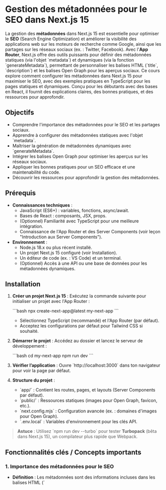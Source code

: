 # Gestion des métadonnées pour le SEO dans Next.js 15

La gestion des **métadonnées** dans Next.js 15 est essentielle pour optimiser le **SEO** (Search Engine Optimization) et améliorer la visibilité des applications web sur les moteurs de recherche comme Google, ainsi que les partages sur les réseaux sociaux (ex. : Twitter, Facebook). Avec l'**App Router**, Next.js offre des outils puissants pour définir des métadonnées statiques (via l'objet \`metadata\`) et dynamiques (via la fonction \`generateMetadata\`), permettant de personnaliser les balises HTML (\`title\`, \`description\`) et les balises Open Graph pour les aperçus sociaux. Ce cours explore comment configurer les métadonnées dans Next.js 15 pour maximiser le SEO, avec des exemples pratiques en TypeScript pour les pages statiques et dynamiques. Conçu pour les débutants avec des bases en React, il fournit des explications claires, des bonnes pratiques, et des ressources pour approfondir.

## Objectifs

- Comprendre l'importance des métadonnées pour le SEO et les partages sociaux.
- Apprendre à configurer des métadonnées statiques avec l'objet \`metadata\`.
- Maîtriser la génération de métadonnées dynamiques avec \`generateMetadata\`.
- Intégrer les balises Open Graph pour optimiser les aperçus sur les réseaux sociaux.
- Appliquer les bonnes pratiques pour un SEO efficace et une maintenabilité du code.
- Découvrir les ressources pour approfondir la gestion des métadonnées.

## Prérequis

- **Connaissances techniques** :
  - JavaScript (ES6+) : variables, fonctions, async/await.
  - Bases de React : composants, JSX, props.
  - (Optionnel) Familiarité avec TypeScript pour une meilleure intégration.
  - Connaissance de l'App Router et des Server Components (voir leçon "Introduction aux Server Components").
- **Environnement** :
  - Node.js 18.x ou plus récent installé.
  - Un projet Next.js 15 configuré (voir Installation).
  - Un éditeur de code (ex. : VS Code) et un terminal.
  - (Optionnel) Accès à une API ou une base de données pour les métadonnées dynamiques.

## Installation

1. **Créer un projet Next.js 15** :
   Exécutez la commande suivante pour initialiser un projet avec l'App Router :

   \`\`\`bash
   npx create-next-app@latest my-next-app
   \`\`\`

   - Sélectionnez TypeScript (recommandé) et l'App Router (par défaut).
   - Acceptez les configurations par défaut pour Tailwind CSS si souhaité.

2. **Démarrer le projet** :
   Accédez au dossier et lancez le serveur de développement :

   \`\`\`bash
   cd my-next-app
   npm run dev
   \`\`\`

3. **Vérifier l’application** :
   Ouvre \`http://localhost:3000\` dans ton navigateur pour voir la page par défaut.

4. **Structure du projet** :
   - \`app/\` : Contient les routes, pages, et layouts (Server Components par défaut).
   - \`public/\` : Ressources statiques (images pour Open Graph, favicon, etc.).
   - \`next.config.mjs\` : Configuration avancée (ex. : domaines d'images pour Open Graph).
   - \`.env.local\` : Variables d'environnement pour les clés API.

> **Astuce** : Utilisez \`npm run dev --turbo\` pour tester **Turbopack** (bêta dans Next.js 15), un compilateur plus rapide que Webpack.

## Fonctionnalités clés / Concepts importants

### 1. Importance des métadonnées pour le SEO
- **Définition** : Les métadonnées sont des informations incluses dans les balises HTML (\`<title>\`, \`<meta>\`) qui décrivent le contenu d'une page.
- **Rôle** :
  - **SEO** : Aide les moteurs de recherche à comprendre et classer la page.
  - **Réseaux sociaux** : Contrôle les aperçus partagés (ex. : titre, description, image).
- **Exemples** : Balises \`<title>\`, \`<meta name="description">\`, balises Open Graph (\`og:title\`, \`og:image\`).

### 2. Métadonnées statiques avec l'objet \`metadata\`
- **Rôle** : Définir des métadonnées globales ou par page dans les fichiers \`layout.tsx\` ou \`page.tsx\`.
- **Champs courants** :
  - \`title\` : Titre de la page.
  - \`description\` : Résumé du contenu.
  - \`openGraph\` : Balises pour les réseaux sociaux (ex. : \`og:title\`, \`og:image\`).
- **Cas d'usage** : Pages statiques comme l'accueil ou la page "À propos".

### 3. Métadonnées dynamiques avec \`generateMetadata\`
- **Rôle** : Générer des métadonnées basées sur des données dynamiques (ex. : paramètres d'URL, API).
- **Utilisation** : Fonction asynchrone exportée dans les fichiers de page pour les routes dynamiques.
- **Cas d'usage** : Pages de blog ou de produits avec contenu spécifique.

### 4. Open Graph et réseaux sociaux
- **Définition** : Protocole pour personnaliser les aperçus sur les réseaux sociaux (ex. : Twitter Cards, Facebook).
- **Configuration** : Ajouter des balises \`og:title\`, \`og:description\`, \`og:image\` dans l'objet \`metadata\`.
- **Hébergement des images** : Stocker les images dans \`public/\` ou un CDN.

### 5. Nouveautés dans Next.js 15
- **React 19** : Support amélioré pour les Server Components, permettant des métadonnées dynamiques asynchrones.
- **Optimisations SEO** : Meilleure gestion des balises canoniques et des sitemaps.
- **Turbopack** : Accélère la construction des pages statiques avec métadonnées.

> **Note** : Une gestion efficace des métadonnées améliore le classement SEO et l'engagement sur les réseaux sociaux, tout en restant simple à implémenter dans l'App Router.

## Exemple de code

### 1. Métadonnées statiques dans un layout global (\`app/layout.tsx\`)
Configure des métadonnées globales pour l'application :

\`\`\`tsx
// app/layout.tsx
import { Metadata } from 'next';
import { Inter } from 'next/font/google';
import './globals.css';

const inter = Inter({ subsets: ['latin'] });

export const metadata: Metadata = {
  title: 'Mon application Next.js',
  description: 'Une application moderne construite avec Next.js 15',
  openGraph: {
    title: 'Mon application Next.js',
    description: 'Découvrez une application performante avec Next.js 15',
    images: ['/og-image.jpg'],
    url: 'https://my-next-app.com',
  },
  twitter: {
    card: 'summary_large_image',
    title: 'Mon application Next.js',
    description: 'Découvrez une application performante avec Next.js 15',
    images: ['/og-image.jpg'],
  },
};

export default function RootLayout({ children }: { children: React.ReactNode }) {
  return (
    <html lang="fr">
      <body className={inter.className}>
        <nav className="bg-blue-600 text-white p-4">
          <ul className="flex space-x-4">
            <li><a href="/" className="hover:underline">Accueil</a></li>
            <li><a href="/blog" className="hover:underline">Blog</a></li>
          </ul>
        </nav>
        {children}
      </body>
    </html>
  );
}
\`\`\`

- **Explication** : Définit des métadonnées statiques pour toute l'application, incluant un titre, une description, et des balises Open Graph/Twitter. L'image \`/og-image.jpg\` doit être dans \`public/\`.

### 2. Métadonnées statiques pour une page (\`app/about/page.tsx\`)
Configure des métadonnées spécifiques pour une page statique :

\`\`\`tsx
// app/about/page.tsx
import { Metadata } from 'next';

export const metadata: Metadata = {
  title: 'À propos - Mon application Next.js',
  description: 'En savoir plus sur notre application construite avec Next.js 15',
  openGraph: {
    title: 'À propos - Mon application Next.js',
    description: 'En savoir plus sur notre application',
    images: ['/about-og-image.jpg'],
  },
};

export default async function AboutPage() {
  return (
    <main className="p-6">
      <h1 className="text-3xl font-bold">À propos</h1>
      <p className="mt-4 text-gray-700">
        Cette page utilise des métadonnées statiques pour optimiser le SEO.
      </p>
    </main>
  );
}
\`\`\`

- **Explanation** : Définit des métadonnées spécifiques pour la page `/about`, écrasant partiellement celles du layout global. Accessible via `http://localhost:3000/about`.

### 3. Métadonnées dynamiques pour une route dynamique (\`app/blog/[id]/page.tsx\`)
Génère des métadonnées basées sur des données dynamiques :

\`\`\`tsx
// app/blog/[id]/page.tsx
import { Metadata } from 'next';

export async function generateMetadata({ params }: { params: Promise<{ id: string }> }): Promise<Metadata> {
  const { id } = await params;
  try {
    const response = await fetch(\`https://jsonplaceholder.typicode.com/posts/\${id}\`, {
      cache: 'force-cache',
    });
    const post: { id: number; title: string; body: string } = await response.json();

    return {
      title: post.title,
      description: post.body.slice(0, 150),
      openGraph: {
        title: post.title,
        description: post.body.slice(0, 150),
        images: ['/blog-og-image.jpg'],
      },
    };
  } catch (error) {
    return {
      title: 'Article non trouvé',
      description: 'Impossible de charger l’article.',
    };
  }
}

export default async function PostPage({ params }: { params: Promise<{ id: string }> }) {
  const { id } = await params;
  try {
    const response = await fetch(\`https://jsonplaceholder.typicode.com/posts/\${id}\`, {
      cache: 'force-cache',
    });
    const post: { id: number; title: string; body: string } = await response.json();

    if (!post) {
      return (
        <main className="p-6">
          <h1 className="text-3xl font-bold text-red-600">Article non trouvé</h1>
        </main>
      );
    }

    return (
      <main className="p-6">
        <h1 className="text-3xl font-bold">{post.title}</h1>
        <p className="mt-4 text-gray-700">{post.body}</p>
      </main>
    );
  } catch (error) {
    return (
      <main className="p-6">
        <h1 className="text-3xl font-bold text-red-600">Erreur</h1>
        <p className="mt-4 text-gray-700">Impossible de charger l'article.</p>
      </main>
    );
  }
}
\`\`\`

- **Explication** : Utilise `generateMetadata` pour générer des métadonnées dynamiques basées sur les données de l’API. Gère les erreurs pour éviter les métadonnées vides. Accessible via `http://localhost:3000/blog/1`.

### 4. Métadonnées avec SSG et generateStaticParams (\`app/products/[id]/page.tsx\`)
Combine SSG et métadonnées dynamiques :

\`\`\`tsx
// app/products/[id]/page.tsx
import { Metadata } from 'next';

export async function generateStaticParams() {
  const products = await fetch('https://jsonplaceholder.typicode.com/posts').then((res) => res.json());
  return products.slice(0, 10).map((product: { id: number }) => ({
    id: product.id.toString(),
  }));
}

export async function generateMetadata({ params }: { params: Promise<{ id: string }> }): Promise<Metadata> {
  const { id } = await params;
  try {
    const response = await fetch(\`https://jsonplaceholder.typicode.com/posts/\${id}\`, {
      cache: 'force-cache',
    });
    const product: { id: number; title: string; body: string } = await response.json();

    return {
      title: \`Produit : \${product.title}\`,
      description: product.body.slice(0, 150),
      openGraph: {
        title: \`Produit : \${product.title}\`,
        description: product.body.slice(0, 150),
        images: ['/product-og-image.jpg'],
      },
    };
  } catch (error) {
    return {
      title: 'Produit non trouvé',
      description: 'Impossible de charger le produit.',
    };
  }
}

export default async function ProductPage({ params }: { params: Promise<{ id: string }> }) {
  const { id } = await params;
  try {
    const response = await fetch(\`https://jsonplaceholder.typicode.com/posts/\${id}\`, {
      cache: 'force-cache',
    });
    const product: { id: number; title: string; body: string } = await response.json();

    if (!product) {
      return (
        <main className="p-6">
          <h1 className="text-3xl font-bold text-red-600">Produit non trouvé</h1>
        </main>
      );
    }

    return (
      <main className="p-6">
        <h1 className="text-3xl font-bold">{product.title}</h1>
        <p className="mt-4 text-gray-700">{product.body}</p>
      </main>
    );
  } catch (error) {
    return (
      <main className="p-6">
        <h1 className="text-3xl font-bold text-red-600">Erreur</h1>
        <p className="mt-4 text-gray-700">Impossible de charger le produit.</p>
      </main>
    );
  }
}
\`\`\`

- **Explication** : Combine `generateStaticParams` pour pré-rendre 10 produits en SSG et `generateMetadata` pour des métadonnées dynamiques. Accessible via `http://localhost:3000/products/1`.

## Bonnes pratiques

- **Définir des métadonnées concises** :
  - Gardez les titres sous 60 caractères et les descriptions sous 160 caractères pour le SEO.
  - Exemple :
    \`\`\`tsx
    export const metadata: Metadata = {
      title: 'Accueil - Mon App',
      description: 'Une application Next.js performante.',
    };
    \`\`\`

- **Utiliser generateMetadata pour les routes dynamiques** :
  - Récupérez les données dynamiques dans `generateMetadata` pour refléter le contenu de la page.
  - Exemple :
    \`\`\`tsx
    export async function generateMetadata({ params }: { params: Promise<{ id: string }> }) {
      const { id } = await params;
      return { title: \`Article \${id}\` };
    }
    \`\`\`

- **Inclure les balises Open Graph** :
  - Ajoutez `openGraph` pour des aperçus attrayants sur les réseaux sociaux.
  - Stocker les images dans `public/` ou un CDN.
  - Exemple :
    \`\`\`tsx
    openGraph: {
      images: ['/og-image.jpg'],
      url: 'https://my-next-app.com',
    }
    \`\`\`

- **Gérer les erreurs** :
  - Fournissez des métadonnées par défaut en cas d'erreur dans `generateMetadata`.
  - Exemple :
    \`\`\`tsx
    try {
      const data = await fetch('https://api.example.com/data');
      return { title: data.title };
    } catch (error) {
      return { title: 'Erreur' };
    }
    \`\`\`

- **Utiliser TypeScript** :
  - Importez le type `Metadata` pour typer les métadonnées :
    \`\`\`tsx
    import { Metadata } from 'next';
    \`\`\`

- **Tester le SEO** :
  - Utilisez des outils comme Google Search Console ou Lighthouse pour vérifier les métadonnées.
  - Vérifiez les aperçus sociaux avec des outils comme Twitter Card Validator.

- **Configurer next.config.mjs pour les images** :
  - Autorisez les domaines externes pour les images Open Graph :
    \`\`\`tsx
    /** @type {import('next').NextConfig} */
    const nextConfig = {
      images: {
        domains: ['example.com'],
      },
    };
    export default nextConfig;
    \`\`\`

## Ressources utiles

- [Documentation officielle Next.js : Metadata](https://nextjs.org/docs/app/building-your-application/optimizing/metadata) : Guide sur la gestion des métadonnées.
- [Documentation officielle Next.js : App Router](https://nextjs.org/docs/app/building-your-application/routing) : Détails sur l'App Router et `generateMetadata`.
- [Blog Next.js](https://nextjs.org/blog) : Mises à jour sur Next.js 15 et le SEO.
- [React 19 Documentation](https://react.dev) : Informations sur les Server Components.
- [Vercel Platform](https://vercel.com) : Déploiement optimisé pour le SEO.
- [Next.js Learn : SEO](https://nextjs.org/learn) : Tutoriel interactif sur le SEO.
- [Article sur le SEO avec Next.js](https://vercel.com/guides/nextjs-seo) : Conseils pour optimiser le SEO.

## Prochaines étapes

- **Sitemaps et robots.txt** : Ajoutez un sitemap dynamique et configurez `robots.txt` pour améliorer l'indexation.
- **Server Components avancés** : Intégrez des métadonnées avec des données récupérées dans les Server Components.
- **Optimisation des images** : Utilisez `next/image` pour les images Open Graph.
- **Server Actions** : Combinez les métadonnées avec des formulaires gérés par Server Actions.
- **Déploiement** : Publiez sur Vercel pour tester le SEO en production.
- **Analyse SEO** : Utilisez Google Search Console et Lighthouse pour surveiller les performances SEO.

> **Note** : Une gestion efficace des métadonnées est cruciale pour le SEO et les partages sociaux. Testez régulièrement vos pages avec des outils SEO et restez à jour avec la documentation Next.js.
